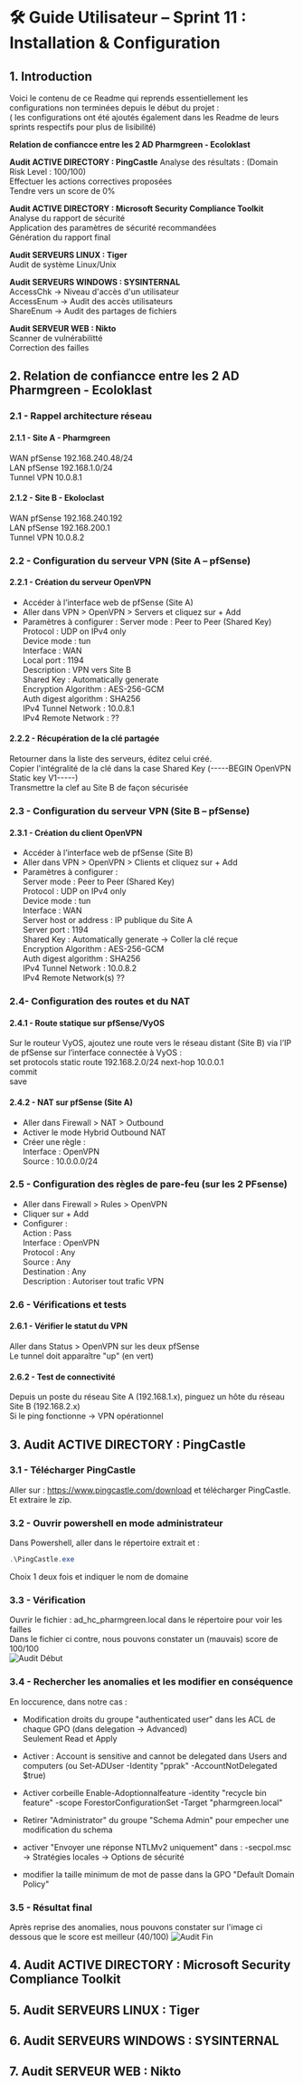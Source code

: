 # 🛠️ Guide Utilisateur – Sprint 11 : Installation & Configuration    

## 1. Introduction    
Voici le contenu de ce Readme qui reprends essentiellement les configurations non terminées depuis le début du projet :  
( les configurations ont été ajoutés également dans les Readme de leurs sprints respectifs pour plus de lisibilité)  


**Relation de confiancce entre les 2 AD Pharmgreen - Ecoloklast**  

**Audit ACTIVE DIRECTORY : PingCastle** 
  Analyse des résultats : (Domain Risk Level : 100/100)  
  Effectuer les actions correctives proposées  
  Tendre vers un score de 0%  

**Audit ACTIVE DIRECTORY : Microsoft Security Compliance Toolkit**  
  Analyse du rapport de sécurité  
  Application des paramètres de sécurité recommandées  
  Génération du rapport final  

**Audit SERVEURS LINUX : Tiger**  
  Audit de système Linux/Unix  


**Audit SERVEURS WINDOWS : SYSINTERNAL**  
  AccessChk -> Niveau d'accès d'un utilisateur  
  AccessEnum -> Audit des accès utilisateurs  
  ShareEnum -> Audit des partages de fichiers  
                                 
**Audit SERVEUR WEB :  Nikto**  
  Scanner de vulnérabilitté  
  Correction des failles  



  
## 2. Relation de confiancce entre les 2 AD Pharmgreen - Ecoloklast 

### 2.1 - Rappel architecture réseau   

#### 2.1.1 - Site A - Pharmgreen   
WAN pfSense	192.168.240.48/24   
LAN pfSense	192.168.1.0/24   
Tunnel VPN	10.0.8.1  

#### 2.1.2 - Site B - Ekoloclast
WAN pfSense	192.168.240.192   
LAN pfSense	192.168.200.1  
Tunnel VPN        10.0.8.2  

### 2.2 - Configuration du serveur VPN (Site A – pfSense)  

#### 2.2.1 - Création du serveur OpenVPN   
- Accéder à l’interface web de pfSense (Site A)  
- Aller dans VPN > OpenVPN > Servers et cliquez sur + Add  
- Paramètres à configurer :
	Server mode : Peer to Peer (Shared Key)  
	Protocol : UDP on IPv4 only  
	Device mode : tun   
	Interface : WAN  
	Local port : 1194   
	Description : VPN vers Site B   
	Shared Key : Automatically generate   
	Encryption Algorithm : AES-256-GCM   
	Auth digest algorithm : SHA256   
	IPv4 Tunnel Network : 10.0.8.1  
	IPv4 Remote Network : ??  
	
#### 2.2.2 - Récupération de la clé partagée  
Retourner dans la liste des serveurs, éditez celui créé.  
Copier l'intégralité de la clé dans la case Shared Key (-----BEGIN OpenVPN Static key V1-----)  
Transmettre la clef au Site B de façon sécurisée   


### 2.3 - Configuration du serveur VPN (Site B – pfSense)  

#### 2.3.1 - Création du client OpenVPN  
- Accéder à l’interface web de pfSense (Site B)   
- Aller  dans VPN > OpenVPN > Clients et cliquez sur + Add   
- Paramètres à configurer :  
	Server mode : Peer to Peer (Shared Key)  
	Protocol : UDP on IPv4 only  
	Device mode : tun  
	Interface : WAN  
	Server host or address : IP publique du Site A  
	Server port : 1194  
	Shared Key : Automatically generate → Coller la clé reçue  
	Encryption Algorithm : AES-256-GCM  
	Auth digest algorithm : SHA256  
	IPv4 Tunnel Network : 10.0.8.2  
	IPv4 Remote Network(s)	??  

### 2.4- Configuration des routes et du NAT  

#### 2.4.1 - Route statique sur pfSense/VyOS  
Sur le routeur VyOS, ajoutez une route vers le réseau distant (Site B) via l’IP de pfSense sur l’interface connectée à VyOS :  
set protocols static route 192.168.2.0/24 next-hop 10.0.0.1  
commit  
save  
    
#### 2.4.2 - NAT sur pfSense (Site A)    
- Aller dans Firewall > NAT > Outbound    
- Activer le mode Hybrid Outbound NAT    
- Créer une règle :    
	Interface : OpenVPN  
	Source : 10.0.0.0/24  

### 2.5 - Configuration des règles de pare-feu (sur les 2 PFsense)   
- Aller dans Firewall > Rules > OpenVPN   
- Cliquer sur + Add   
- Configurer :  
	Action	: Pass  
	Interface : OpenVPN  
	Protocol : Any  
	Source : Any  
	Destination : Any  
	Description : Autoriser tout trafic VPN  

### 2.6 -  Vérifications et tests  

#### 2.6.1 - Vérifier le statut du VPN   
Aller dans Status > OpenVPN sur les deux pfSense  
Le tunnel doit apparaître "up" (en vert)  

#### 2.6.2 - Test de connectivité  
Depuis un poste du réseau Site A (192.168.1.x), pinguez un hôte du réseau Site B (192.168.2.x)  
Si le ping fonctionne → VPN opérationnel   


## 3. Audit ACTIVE DIRECTORY : PingCastle 

### 3.1 - Télécharger PingCastle 
Aller sur : https://www.pingcastle.com/download et télécharger PingCastle.     
Et extraire le zip.   

### 3.2 - Ouvrir powershell en mode administrateur
Dans Powershell, aller dans le répertoire extrait et :   
```powershell  
.\PingCastle.exe    
``` 
Choix 1 deux fois et indiquer le nom de domaine  

### 3.3 - Vérification  
Ouvrir le fichier : ad_hc_pharmgreen.local dans le répertoire pour voir les failles    
Dans le fichier ci contre, nous pouvons constater un (mauvais) score de 100/100  
![Audit Début](https://github.com/WildCodeSchool/TSSR-2503-PARIS-P3-G1-Pharmgreen/blob/0be31bedca27915f40718e74e1dead36bc2d84bd/S11/Audit-AD-1.png)  

### 3.4 - Rechercher les anomalies et les modifier en conséquence  

En loccurence, dans notre cas : 

- Modification droits du groupe "authenticated user" dans les ACL de chaque GPO (dans delegation -> Advanced)   
Seulement Read et Apply   

- Activer : Account is sensitive and cannot be delegated dans Users and computers (ou Set-ADUser -Identity "pprak" -AccountNotDelegated $true)  

- Activer corbeille Enable-Adoptionnalfeature -identity "recycle bin feature" -scope ForestorConfigurationSet -Target "pharmgreen.local"  

- Retirer "Administrator" du groupe "Schema Admin" pour empecher une modification du schema   

- activer "Envoyer une réponse NTLMv2 uniquement" dans : -secpol.msc -> Stratégies locales -> Options de sécurité  

- modifier la taille minimum de mot de passe dans la GPO "Default Domain Policy"   

### 3.5 - Résultat final  
Après reprise des anomalies, nous pouvons constater sur l'image ci dessous que le score est meilleur (40/100) 
![Audit Fin](https://github.com/WildCodeSchool/TSSR-2503-PARIS-P3-G1-Pharmgreen/blob/cb35611ad00a6dd2a849c4b2a9d8338bfb75d822/S11/Audit-AD-2.png)  

## 4. Audit ACTIVE DIRECTORY : Microsoft Security Compliance Toolkit  

## 5. Audit SERVEURS LINUX : Tiger  

## 6. Audit SERVEURS WINDOWS : SYSINTERNAL 
                             
## 7. Audit SERVEUR WEB :  Nikto  
